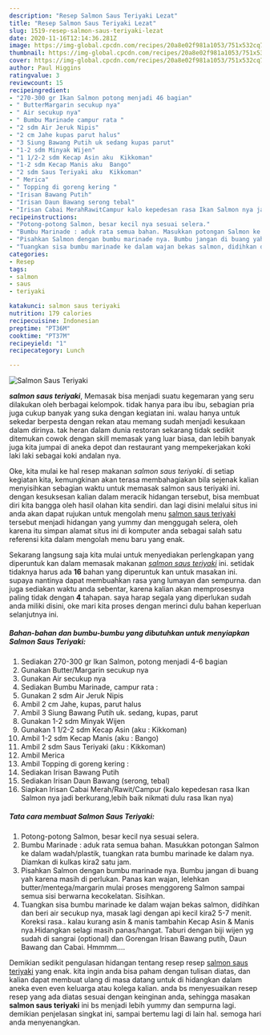 ```yaml
---
description: "Resep Salmon Saus Teriyaki Lezat"
title: "Resep Salmon Saus Teriyaki Lezat"
slug: 1519-resep-salmon-saus-teriyaki-lezat
date: 2020-11-16T12:14:36.281Z
image: https://img-global.cpcdn.com/recipes/20a8e02f981a1053/751x532cq70/salmon-saus-teriyaki-foto-resep-utama.jpg
thumbnail: https://img-global.cpcdn.com/recipes/20a8e02f981a1053/751x532cq70/salmon-saus-teriyaki-foto-resep-utama.jpg
cover: https://img-global.cpcdn.com/recipes/20a8e02f981a1053/751x532cq70/salmon-saus-teriyaki-foto-resep-utama.jpg
author: Paul Higgins
ratingvalue: 3
reviewcount: 15
recipeingredient:
- "270-300 gr Ikan Salmon potong menjadi 46 bagian"
- " ButterMargarin secukup nya"
- " Air secukup nya"
- " Bumbu Marinade campur rata "
- "2 sdm Air Jeruk Nipis"
- "2 cm Jahe kupas parut halus"
- "3 Siung Bawang Putih uk sedang kupas parut"
- "1-2 sdm Minyak Wijen"
- "1 1/2-2 sdm Kecap Asin aku  Kikkoman"
- "1-2 sdm Kecap Manis aku  Bango"
- "2 sdm Saus Teriyaki aku  Kikkoman"
- " Merica"
- " Topping di goreng kering "
- "Irisan Bawang Putih"
- "Irisan Daun Bawang serong tebal"
- "Irisan Cabai MerahRawitCampur kalo kepedesan rasa Ikan Salmon nya jadi berkuranglebih baik nikmati dulu rasa Ikan nya"
recipeinstructions:
- "Potong-potong Salmon, besar kecil nya sesuai selera."
- "Bumbu Marinade : aduk rata semua bahan. Masukkan potongan Salmon ke dalam wadah/plastik, tuangkan rata bumbu marinade ke dalam nya. Diamkan di kulkas kira2 satu jam."
- "Pisahkan Salmon dengan bumbu marinade nya. Bumbu jangan di buang yah karena masih di perlukan. Panas kan wajan, lelehkan butter/mentega/margarin mulai proses menggoreng Salmon sampai semua sisi berwarna kecokelatan. Sisihkan."
- "Tuangkan sisa bumbu marinade ke dalam wajan bekas salmon, didihkan dan beri air secukup nya, masak lagi dengan api kecil kira2 5-7 menit. Koreksi rasa.. kalau kurang asin &amp; manis tambahin Kecap Asin &amp; Manis nya.Hidangkan selagi masih panas/hangat. Taburi dengan biji wijen yg sudah di sangrai (optional) dan Gorengan Irisan Bawang putih, Daun Bawang dan Cabai. Hmmmm...."
categories:
- Resep
tags:
- salmon
- saus
- teriyaki

katakunci: salmon saus teriyaki 
nutrition: 179 calories
recipecuisine: Indonesian
preptime: "PT36M"
cooktime: "PT37M"
recipeyield: "1"
recipecategory: Lunch

---
```



![Salmon Saus Teriyaki](https://img-global.cpcdn.com/recipes/20a8e02f981a1053/751x532cq70/salmon-saus-teriyaki-foto-resep-utama.jpg)

<b><i>salmon saus teriyaki</i></b>, Memasak bisa menjadi suatu kegemaran yang seru dilakukan oleh berbagai kelompok. tidak hanya para ibu ibu, sebagian pria juga cukup banyak yang suka dengan kegiatan ini. walau hanya untuk sekedar berpesta dengan rekan atau memang sudah menjadi kesukaan dalam dirinya. tak heran dalam dunia restoran sekarang tidak sedikit ditemukan cowok dengan skill memasak yang luar biasa, dan lebih banyak juga kita jumpai di aneka depot dan restaurant yang mempekerjakan koki laki laki sebagai koki andalan nya.

Oke, kita mulai ke hal resep makanan <i>salmon saus teriyaki</i>. di setiap kegiatan kita, kemungkinan akan terasa membahagiakan bila sejenak kalian menyisihkan sebagian waktu untuk memasak salmon saus teriyaki ini. dengan kesuksesan kalian dalam meracik hidangan tersebut, bisa membuat diri kita bangga oleh hasil olahan kita sendiri. dan lagi disini melalui situs ini anda akan dapat rujukan untuk mengolah menu <u>salmon saus teriyaki</u> tersebut menjadi hidangan yang yummy dan menggugah selera, oleh karena itu simpan alamat situs ini di komputer anda sebagai salah satu referensi kita dalam mengolah menu baru yang enak.




Sekarang langsung saja kita mulai untuk menyediakan perlengkapan yang diperuntuk kan dalam memasak makanan <u><i>salmon saus teriyaki</i></u> ini. setidak tidaknya harus ada <b>16</b> bahan yang diperuntuk kan untuk masakan ini. supaya nantinya dapat membuahkan rasa yang lumayan dan sempurna. dan juga sediakan waktu anda sebentar, karena kalian akan memprosesnya paling tidak dengan <b>4</b> tahapan. saya harap segala yang diperlukan sudah anda miliki disini, oke mari kita proses dengan merinci dulu bahan keperluan selanjutnya ini.

<!--inarticleads1-->

##### Bahan-bahan dan bumbu-bumbu yang dibutuhkan untuk menyiapkan Salmon Saus Teriyaki:

1. Sediakan 270-300 gr Ikan Salmon, potong menjadi 4-6 bagian
1. Gunakan  Butter/Margarin secukup nya
1. Gunakan  Air secukup nya
1. Sediakan  Bumbu Marinade, campur rata :
1. Gunakan 2 sdm Air Jeruk Nipis
1. Ambil 2 cm Jahe, kupas, parut halus
1. Ambil 3 Siung Bawang Putih uk. sedang, kupas, parut
1. Gunakan 1-2 sdm Minyak Wijen
1. Gunakan 1 1/2-2 sdm Kecap Asin (aku : Kikkoman)
1. Ambil 1-2 sdm Kecap Manis (aku : Bango)
1. Ambil 2 sdm Saus Teriyaki (aku : Kikkoman)
1. Ambil  Merica
1. Ambil  Topping di goreng kering :
1. Sediakan Irisan Bawang Putih
1. Sediakan Irisan Daun Bawang (serong, tebal)
1. Siapkan Irisan Cabai Merah/Rawit/Campur (kalo kepedesan rasa Ikan Salmon nya jadi berkurang,lebih baik nikmati dulu rasa Ikan nya)




<!--inarticleads2-->

##### Tata cara membuat Salmon Saus Teriyaki:

1. Potong-potong Salmon, besar kecil nya sesuai selera.
1. Bumbu Marinade : aduk rata semua bahan. Masukkan potongan Salmon ke dalam wadah/plastik, tuangkan rata bumbu marinade ke dalam nya. Diamkan di kulkas kira2 satu jam.
1. Pisahkan Salmon dengan bumbu marinade nya. Bumbu jangan di buang yah karena masih di perlukan. Panas kan wajan, lelehkan butter/mentega/margarin mulai proses menggoreng Salmon sampai semua sisi berwarna kecokelatan. Sisihkan.
1. Tuangkan sisa bumbu marinade ke dalam wajan bekas salmon, didihkan dan beri air secukup nya, masak lagi dengan api kecil kira2 5-7 menit. Koreksi rasa.. kalau kurang asin &amp; manis tambahin Kecap Asin &amp; Manis nya.Hidangkan selagi masih panas/hangat. Taburi dengan biji wijen yg sudah di sangrai (optional) dan Gorengan Irisan Bawang putih, Daun Bawang dan Cabai. Hmmmm....




Demikian sedikit pengulasan hidangan tentang resep resep <u>salmon saus teriyaki</u> yang enak. kita ingin anda bisa paham dengan tulisan diatas, dan kalian dapat membuat ulang di masa datang untuk di hidangkan dalam aneka even even keluarga atau kolega kalian. anda bs menyesuaikan resep resep yang ada diatas sesuai dengan keinginan anda, sehingga masakan <b>salmon saus teriyaki</b> ini bs menjadi lebih yummy dan sempurna lagi. demikian penjelasan singkat ini, sampai bertemu lagi di lain hal. semoga hari anda menyenangkan.
